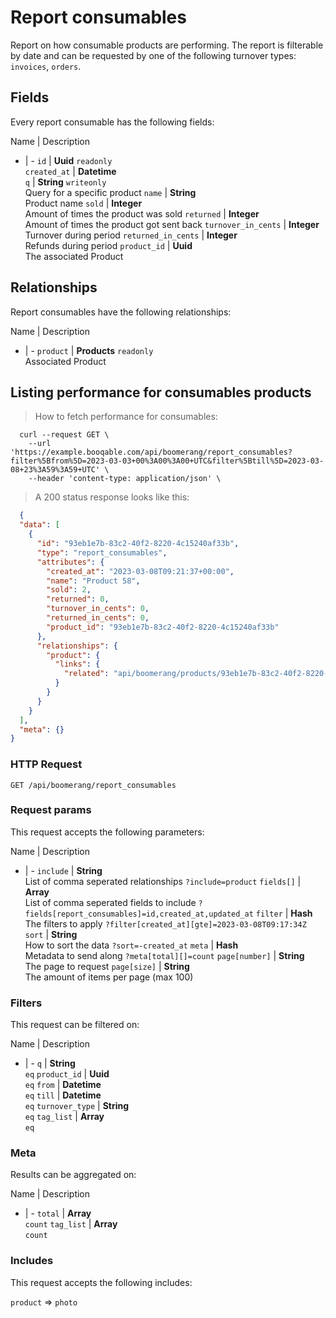 # Report consumables

Report on how consumable products are performing. The report is filterable by date and can be requested by one of the following turnover types: `invoices`, `orders`.

## Fields
Every report consumable has the following fields:

Name | Description
- | -
`id` | **Uuid** `readonly`<br>
`created_at` | **Datetime** <br>
`q` | **String** `writeonly`<br>Query for a specific product
`name` | **String** <br>Product name
`sold` | **Integer** <br>Amount of times the product was sold
`returned` | **Integer** <br>Amount of times the product got sent back
`turnover_in_cents` | **Integer** <br>Turnover during period
`returned_in_cents` | **Integer** <br>Refunds during period
`product_id` | **Uuid** <br>The associated Product


## Relationships
Report consumables have the following relationships:

Name | Description
- | -
`product` | **Products** `readonly`<br>Associated Product


## Listing performance for consumables products



> How to fetch performance for consumables:

```shell
  curl --request GET \
    --url 'https://example.booqable.com/api/boomerang/report_consumables?filter%5Bfrom%5D=2023-03-03+00%3A00%3A00+UTC&filter%5Btill%5D=2023-03-08+23%3A59%3A59+UTC' \
    --header 'content-type: application/json' \
```

> A 200 status response looks like this:

```json
  {
  "data": [
    {
      "id": "93eb1e7b-83c2-40f2-8220-4c15240af33b",
      "type": "report_consumables",
      "attributes": {
        "created_at": "2023-03-08T09:21:37+00:00",
        "name": "Product 58",
        "sold": 2,
        "returned": 0,
        "turnover_in_cents": 0,
        "returned_in_cents": 0,
        "product_id": "93eb1e7b-83c2-40f2-8220-4c15240af33b"
      },
      "relationships": {
        "product": {
          "links": {
            "related": "api/boomerang/products/93eb1e7b-83c2-40f2-8220-4c15240af33b"
          }
        }
      }
    }
  ],
  "meta": {}
}
```

### HTTP Request

`GET /api/boomerang/report_consumables`

### Request params

This request accepts the following parameters:

Name | Description
- | -
`include` | **String** <br>List of comma seperated relationships `?include=product`
`fields[]` | **Array** <br>List of comma seperated fields to include `?fields[report_consumables]=id,created_at,updated_at`
`filter` | **Hash** <br>The filters to apply `?filter[created_at][gte]=2023-03-08T09:17:34Z`
`sort` | **String** <br>How to sort the data `?sort=-created_at`
`meta` | **Hash** <br>Metadata to send along `?meta[total][]=count`
`page[number]` | **String** <br>The page to request
`page[size]` | **String** <br>The amount of items per page (max 100)


### Filters

This request can be filtered on:

Name | Description
- | -
`q` | **String** <br>`eq`
`product_id` | **Uuid** <br>`eq`
`from` | **Datetime** <br>`eq`
`till` | **Datetime** <br>`eq`
`turnover_type` | **String** <br>`eq`
`tag_list` | **Array** <br>`eq`


### Meta

Results can be aggregated on:

Name | Description
- | -
`total` | **Array** <br>`count`
`tag_list` | **Array** <br>`count`


### Includes

This request accepts the following includes:

`product` => 
`photo`







